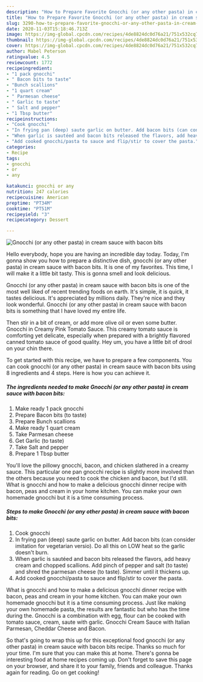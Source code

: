 ```yaml
---
description: "How to Prepare Favorite Gnocchi (or any other pasta) in cream sauce with bacon bits"
title: "How to Prepare Favorite Gnocchi (or any other pasta) in cream sauce with bacon bits"
slug: 3290-how-to-prepare-favorite-gnocchi-or-any-other-pasta-in-cream-sauce-with-bacon-bits
date: 2020-11-03T15:18:46.713Z
image: https://img-global.cpcdn.com/recipes/4de8824dc0d76a21/751x532cq70/gnocchi-or-any-other-pasta-in-cream-sauce-with-bacon-bits-recipe-main-photo.jpg
thumbnail: https://img-global.cpcdn.com/recipes/4de8824dc0d76a21/751x532cq70/gnocchi-or-any-other-pasta-in-cream-sauce-with-bacon-bits-recipe-main-photo.jpg
cover: https://img-global.cpcdn.com/recipes/4de8824dc0d76a21/751x532cq70/gnocchi-or-any-other-pasta-in-cream-sauce-with-bacon-bits-recipe-main-photo.jpg
author: Mabel Peterson
ratingvalue: 4.5
reviewcount: 1772
recipeingredient:
- "1 pack gnocchi"
- " Bacon bits to taste"
- "Bunch scallions"
- "1 quart cream"
- " Parmesan cheese"
- " Garlic to taste"
- " Salt and pepper"
- "1 Tbsp butter"
recipeinstructions:
- "Cook gnocchi"
- "In frying pan (deep) saute garlic on butter. Add bacon bits (can consider imitation for vegetarian versio). Do all this on LOW heat so the garlic doesn&#39;t burn."
- "When garlic is sautéed and bacon bits released the flavors, add heavy cream and chopped scallions. Add pinch of pepper and salt (to taste) and shred the parmesan cheese (to taste). Simmer until it thickens up."
- "Add cooked gnocchi/pasta to sauce and flip/stir to cover the pasta."
categories:
- Recipe
tags:
- gnocchi
- or
- any

katakunci: gnocchi or any 
nutrition: 247 calories
recipecuisine: American
preptime: "PT34M"
cooktime: "PT51M"
recipeyield: "3"
recipecategory: Dessert

---
```



![Gnocchi (or any other pasta) in cream sauce with bacon bits](https://img-global.cpcdn.com/recipes/4de8824dc0d76a21/751x532cq70/gnocchi-or-any-other-pasta-in-cream-sauce-with-bacon-bits-recipe-main-photo.jpg)

Hello everybody, hope you are having an incredible day today. Today, I'm gonna show you how to prepare a distinctive dish, gnocchi (or any other pasta) in cream sauce with bacon bits. It is one of my favorites. This time, I will make it a little bit tasty. This is gonna smell and look delicious.

Gnocchi (or any other pasta) in cream sauce with bacon bits is one of the most well liked of recent trending foods on earth. It's simple, it is quick, it tastes delicious. It's appreciated by millions daily. They're nice and they look wonderful. Gnocchi (or any other pasta) in cream sauce with bacon bits is something that I have loved my entire life.

Then stir in a bit of cream, or add more olive oil or even some butter. Gnocchi in Creamy Pink Tomato Sauce. This creamy tomato sauce is comforting yet delicate, especially when prepared with a brightly flavored canned tomato sauce of good quality. Hey um, you have a little bit of drool on your chin there.


To get started with this recipe, we have to prepare a few components. You can cook gnocchi (or any other pasta) in cream sauce with bacon bits using 8 ingredients and 4 steps. Here is how you can achieve it.

<!--inarticleads1-->

##### The ingredients needed to make Gnocchi (or any other pasta) in cream sauce with bacon bits:

1. Make ready 1 pack gnocchi
1. Prepare  Bacon bits (to taste)
1. Prepare Bunch scallions
1. Make ready 1 quart cream
1. Take  Parmesan cheese
1. Get  Garlic (to taste)
1. Take  Salt and pepper
1. Prepare 1 Tbsp butter


You&#39;ll love the pillowy gnocchi, bacon, and chicken slathered in a creamy sauce. This particular one pan gnocchi recipe is slightly more involved than the others because you need to cook the chicken and bacon, but I&#39;d still. What is gnocchi and how to make a delicious gnocchi dinner recipe with bacon, peas and cream in your home kitchen. You can make your own homemade gnocchi but it is a time consuming process. 

<!--inarticleads2-->

##### Steps to make Gnocchi (or any other pasta) in cream sauce with bacon bits:

1. Cook gnocchi
1. In frying pan (deep) saute garlic on butter. Add bacon bits (can consider imitation for vegetarian versio). Do all this on LOW heat so the garlic doesn&#39;t burn.
1. When garlic is sautéed and bacon bits released the flavors, add heavy cream and chopped scallions. Add pinch of pepper and salt (to taste) and shred the parmesan cheese (to taste). Simmer until it thickens up.
1. Add cooked gnocchi/pasta to sauce and flip/stir to cover the pasta.


What is gnocchi and how to make a delicious gnocchi dinner recipe with bacon, peas and cream in your home kitchen. You can make your own homemade gnocchi but it is a time consuming process. Just like making your own homemade pasta, the results are fantastic but who has the time during the. Gnocchi is a combination with egg, flour can be cooked with tomato sauce, cream, saute with garlic. Gnocchi Cream Sauce with Italian Parmesan, Cheddar Cheese and Bacon. 

So that's going to wrap this up for this exceptional food gnocchi (or any other pasta) in cream sauce with bacon bits recipe. Thanks so much for your time. I'm sure that you can make this at home. There's gonna be interesting food at home recipes coming up. Don't forget to save this page on your browser, and share it to your family, friends and colleague. Thanks again for reading. Go on get cooking!
